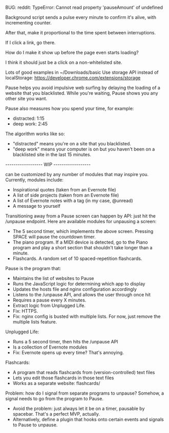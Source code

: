 BUG: reddit: TypeError: Cannot read property 'pauseAmount' of undefined

Background script sends a pulse every minute to confirm it's alive, with incrementing counter.

After that, make it proportional to the time spent between interruptions.

If I click a link, go there.

How do I make it show up before the page even starts loading?


I think it should just be a click on a non-whitelisted site.



Lots of good examples in ~/Downloads/basic
Use storage API instead of localStorage: https://developer.chrome.com/extensions/storage

Pause helps you avoid impulsive web surfing by delaying the loading of a website that you blacklisted.
While you're waiting, Pause shows you any other site you want.

Pause also measures how you spend your time, for example:
- distracted: 1:15
- deep work: 2:45

The algorithm works like so:
- "distracted" means you're on a site that you blacklisted.
- "deep work" means your computer is on but you haven't been on a blacklisted site in the last 15 minutes.


------------------ WIP ------------------

can be customized by any number of modules that may inspire you. Currently, modules include:
- Inspirational quotes (taken from an Evernote file)
- A list of side projects (taken from an Evernote file)
- A list of Evernote notes with a tag (in my case, @unread)
- A message to yourself

Transitioning away from a Pause screen can happen by API: just hit the /unpause endpoint. Here are available modules for unpausing a screen:
- The 5 second timer, which implements the above screen. Pressing SPACE will pause the countdown timer.
- The piano program. If a MIDI device is detected, go to the Piano program and play a short section that shouldn't take longer than a minute.
- Flashcards. A random set of 10 spaced-repetition flashcards.



Pause is the program that:
- Maintains the list of websites to Pause
- Runs the JavaScript logic for determining which app to display
- Updates the hosts file and nginx configuration accordingly
- Listens to the /unpause API, and allows the user through once hit
- Requires a pause every X minutes.
- Extract logic from Unplugged Life.
- Fix: HTTPS.
- Fix: nginx config is busted with multiple lists. For now, just remove the multiple lists feature.

Unplugged Life:
- Runs a 5 second timer, then hits the /unpause API
- Is a collection of Evernote modules
- Fix: Evernote opens up every time? That's annoying.

Flashcards:
- A program that reads flashcards from (version-controlled) text files
- Lets you edit those flashcards in those text files
- Works as a separate website: flashcards/

Problem: how do I signal from separate programs to unpause? Somehow, a signal needs to go from the program to Pause.
- Avoid the problem: just always let it be on a timer, pausable by spacebar. That's a perfect MVP, actually.
- Alternatively, define a plugin that hooks onto certain events and signals to Pause to unpause.
